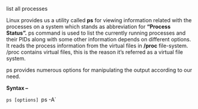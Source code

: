 list all processes 

Linux provides us a utility called **ps** for viewing information related with the processes on a system which stands as abbreviation for **“Process Status”.** ps command is used to list the currently running processes and their PIDs along with some other information depends on different options. It reads the process information from the virtual files in **/proc** file-system. /proc contains virtual files, this is the reason it’s referred as a virtual file system. 

ps provides numerous options for manipulating the output according to our need. 

**Syntax –**

`ps [options]
`ps -A`
